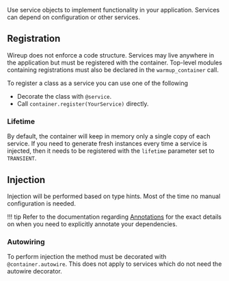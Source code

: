 Use service objects to implement functionality in your application. Services can depend on configuration or other services.

## Registration
Wireup does not enforce a code structure. Services may live anywhere in the application but must 
be registered with the container. 
Top-level modules containing registrations must also be declared in the `warmup_container` call.

To register a class as a service you can use one of the following

* Decorate the class with `@service`.
* Call `container.register(YourService)` directly.

### Lifetime
By default, the container will keep in memory only a single copy of each service. 
If you need to generate fresh instances every time a service is injected, 
then it needs to be registered with the `lifetime` parameter set to `TRANSIENT`.

## Injection
Injection will be performed based on type hints. Most of the time no manual configuration is needed.

!!! tip
    Refer to the documentation regarding [Annotations](annotations.md) for the exact details on when you need
    to explicitly annotate your dependencies.

### Autowiring
To perform injection the method must be decorated with `@container.autowire`. This does not apply to services
which do not need the autowire decorator.
